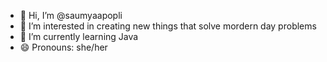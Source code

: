 - 👋 Hi, I’m @saumyaapopli
- 👀 I’m interested in creating new things that solve mordern day problems
- 🌱 I’m currently learning Java
- 😄 Pronouns: she/her
<!---
saumyaapopli/saumyaapopli is a ✨ special ✨ repository because its `README.md` (this file) appears on your GitHub profile.
You can click the Preview link to take a look at your changes.
--->
